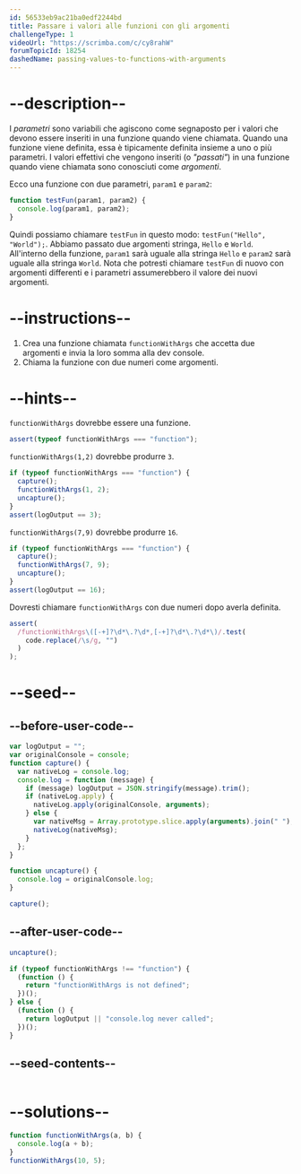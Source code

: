 ```yaml
---
id: 56533eb9ac21ba0edf2244bd
title: Passare i valori alle funzioni con gli argomenti
challengeType: 1
videoUrl: "https://scrimba.com/c/cy8rahW"
forumTopicId: 18254
dashedName: passing-values-to-functions-with-arguments
---
```


# --description--

I <dfn>parametri</dfn> sono variabili che agiscono come segnaposto per i valori che devono essere inseriti in una funzione quando viene chiamata. Quando una funzione viene definita, essa è tipicamente definita insieme a uno o più parametri. I valori effettivi che vengono inseriti (o <dfn>"passati"</dfn>) in una funzione quando viene chiamata sono conosciuti come <dfn>argomenti</dfn>.

Ecco una funzione con due parametri, `param1` e `param2`:

```js
function testFun(param1, param2) {
  console.log(param1, param2);
}
```

Quindi possiamo chiamare `testFun` in questo modo: `testFun("Hello", "World");`. Abbiamo passato due argomenti stringa, `Hello` e `World`. All'interno della funzione, `param1` sarà uguale alla stringa `Hello` e `param2` sarà uguale alla stringa `World`. Nota che potresti chiamare `testFun` di nuovo con argomenti differenti e i parametri assumerebbero il valore dei nuovi argomenti.

# --instructions--

<ol><li>Crea una funzione chiamata <code>functionWithArgs</code> che accetta due argomenti e invia la loro somma alla dev console.</li><li>Chiama la funzione con due numeri come argomenti.</li></ol>

# --hints--

`functionWithArgs` dovrebbe essere una funzione.

```js
assert(typeof functionWithArgs === "function");
```

`functionWithArgs(1,2)` dovrebbe produrre `3`.

```js
if (typeof functionWithArgs === "function") {
  capture();
  functionWithArgs(1, 2);
  uncapture();
}
assert(logOutput == 3);
```

`functionWithArgs(7,9)` dovrebbe produrre `16`.

```js
if (typeof functionWithArgs === "function") {
  capture();
  functionWithArgs(7, 9);
  uncapture();
}
assert(logOutput == 16);
```

Dovresti chiamare `functionWithArgs` con due numeri dopo averla definita.

```js
assert(
  /functionWithArgs\([-+]?\d*\.?\d*,[-+]?\d*\.?\d*\)/.test(
    code.replace(/\s/g, "")
  )
);
```

# --seed--

## --before-user-code--

```js
var logOutput = "";
var originalConsole = console;
function capture() {
  var nativeLog = console.log;
  console.log = function (message) {
    if (message) logOutput = JSON.stringify(message).trim();
    if (nativeLog.apply) {
      nativeLog.apply(originalConsole, arguments);
    } else {
      var nativeMsg = Array.prototype.slice.apply(arguments).join(" ");
      nativeLog(nativeMsg);
    }
  };
}

function uncapture() {
  console.log = originalConsole.log;
}

capture();
```

## --after-user-code--

```js
uncapture();

if (typeof functionWithArgs !== "function") {
  (function () {
    return "functionWithArgs is not defined";
  })();
} else {
  (function () {
    return logOutput || "console.log never called";
  })();
}
```

## --seed-contents--

```js

```

# --solutions--

```js
function functionWithArgs(a, b) {
  console.log(a + b);
}
functionWithArgs(10, 5);
```
